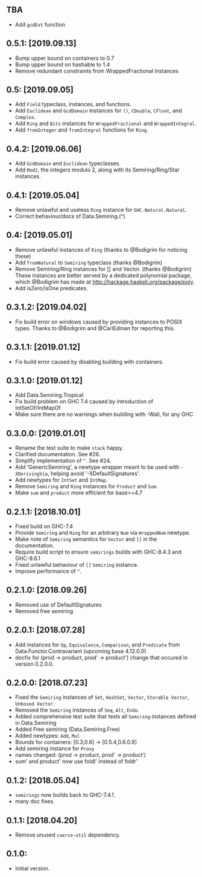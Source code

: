 TBA
---
* Add `gcdExt` function

0.5.1: [2019.09.13]
-------------------
* Bump upper bound on containers to 0.7
* Bump upper bound on hashable to 1.4
* Remove redundant constraints from WrappedFractional instances

0.5: [2019.09.05]
-----------------
* Add `Field` typeclass, instances, and functions.
* Add `Euclidean` and `GcdDomain` instances for `()`, `CDouble`, `CFloat`,
  and `Complex`.
* Add `Ring` and `Bits` instances for `WrappedFractional` and `WrappedIntegral`.
* Add `fromInteger` and `fromIntegral` functions for `Ring`.

0.4.2: [2019.06.06]
-------------------
* Add `GcdDomain` and `Euclidean` typeclasses.
* Add `Mod2`, the integers modulo 2, along with its Semiring/Ring/Star
  instances.

0.4.1: [2019.05.04]
-------------------
* Remove unlawful and useless `Ring` instance for `GHC.Natural.Natural`.
* Correct behaviour/docs of Data.Semiring.(^)

0.4: [2019.05.01]
-----------------
* Remove unlawful instances of `Ring` (thanks to @Bodigrim for noticing these)
* Add `fromNatural` to `Semiring` typeclass (thanks @Bodigrim)
* Remove Semiring/Ring instances for [] and Vector. (thanks @Bodigrim)
  These instances are better served by a dedicated polynomial package,
  which @Bodigrim has made at http://hackage.haskell.org/package/poly.
* Add isZero/isOne predicates.

0.3.1.2: [2019.04.02]
---------------------
* Fix build error on windows caused by providing instances
  to POSIX types. Thanks to @Bodigrim and @CarlEdman for
  reporting this.

0.3.1.1: [2019.01.12]
---------------------
* Fix build error caused by disabling building with containers.

0.3.1.0: [2019.01.12]
---------------------
* Add Data.Semiring.Tropical
* Fix build problem on GHC 7.4 caused by introduction of IntSetOf/IntMapOf
* Make sure there are no warnings when building with -Wall, for any GHC

0.3.0.0: [2019.01.01]
---------------------
* Rename the test suite to make `stack` happy.
* Clarified documentation. See #26.
* Simplify implementation of `^`. See #24.
* Add 'GenericSemiring', a newtype wrapper meant to be used with `-XDerivingVia`,
  helping avoid '-XDefaultSignatures'.
* Add newtypes for `IntSet` and `IntMap`.
* Remove `Semiring` and `Ring` instances for `Product` and `Sum`.
* Make `sum` and `product` more efficient for base>=4.7

0.2.1.1: [2018.10.01]
---------------------
* Fixed build on GHC-7.4
* Provide `Semiring` and `Ring` for an arbitrary `Num` via `WrappedNum` newtype.
* Make note of `Semiring` semantics for `Vector` and `[]` in the documentation.
* Require build script to ensure `semirings` builds with GHC-8.4.3 and GHC-8.6.1
* Fixed unlawful behaviour of `[]` `Semiring` instance.
* Improve performance of `^`.

0.2.1.0: [2018.09.26]
---------------------
* Removed use of DefaultSignatures
* Removed free semiring

0.2.0.1: [2018.07.28]
---------------------
* Add instances for `Op`, `Equivalence`, `Comparison`, and `Predicate` from Data.Functor.Contravariant (upcoming base 4.12.0.0)
* docfix for (prod -> product, prod' -> product') change that occured in version 0.2.0.0.

0.2.0.0: [2018.07.23]
---------------------
* Fixed the `Semiring` instances of `Set`, `HashSet`, `Vector`, `Storable Vector`, `Unboxed Vector`.
* Removed the `Semiring` instances of `Seq`, `Alt`, `Endo`.
* Added comprehensive test suite that tests all `Semiring` instances defined in Data.Semiring
* Added Free semiring (Data.Semiring.Free)
* Added newtypes: `Add`, `Mul`
* Bounds for containers: [0.3,0.6] -> [0.5.4,0.6.0.9]
* Add semiring instance for `Proxy`
* names changed: (prod -> product, prod' -> product')
* sum' and product' now use foldl' instead of foldr'

0.1.2: [2018.05.04]
-------------------
* `semirings` now builds back to
  GHC-7.4.1.
* many doc fixes.

0.1.1: [2018.04.20]
-------------------
* Remove unused `coerce-util` dependency.

0.1.0:
------
* Initial version.
